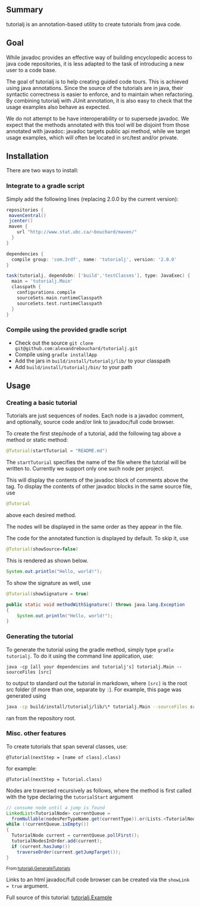 <!-- File generated by tutorialj -->

Summary
-------

tutorialj is an annotation-based utility to create tutorials from java code. 

Goal
----

While javadoc provides an effective way of building encyclopedic access to 
java code repositories, it is less adapted to the task of introducing a new user to a 
code base.

The goal of tutorialj is to help creating guided code tours. This is achieved using 
java annotations. Since the source of the tutorials are in java, their syntactic
correctness is easier to enforce, and to maintain when refactoring. By combining 
tutorialj with JUnit annotation, it is also easy to check that the usage examples
also behave as expected.

We do not attempt to be have interoperability or to supersede javadoc. We 
expect that the methods annotated with this tool will be disjoint from those
annotated with javadoc: javadoc targets public api method, while we target usage
examples, which will often be located in src/test and/or private. 

Installation
------------

There are two ways to install:

### Integrate to a gradle script

Simply add the following lines (replacing 2.0.0 by the current version):

```groovy
repositories {
 mavenCentral()
 jcenter()
 maven {
    url "http://www.stat.ubc.ca/~bouchard/maven/"
  }
}

dependencies {
  compile group: 'com.3rdf', name: 'tutorialj', version: '2.0.0'
}

task(tutorialj, dependsOn: ['build','testClasses'], type: JavaExec) {
  main = 'tutorialj.Main'
  classpath {
    configurations.compile
    sourceSets.main.runtimeClasspath
    sourceSets.test.runtimeClasspath
  }
}
```

### Compile using the provided gradle script

- Check out the source ``git clone git@github.com:alexandrebouchard/tutorialj.git``
- Compile using ``gradle installApp``
- Add the jars in  ``build/install/tutorialj/lib/`` to your classpath
- Add ``build/install/tutorialj/bin/`` to your path

Usage
-----

### Creating a basic tutorial

Tutorials are just sequences of nodes. Each node is a javadoc comment, and 
optionally, source code and/or link to javadoc/full
code browser.

To create the first step/node of a tutorial, add the following tag above a 
method or static method:
```java
@Tutorial(startTutorial = "README.md")
```  
The ``startTutorial`` specifies the name of the file where the tutorial will be written to.
Currently we support only one such node per project.

This will display the contents of the javadoc block of comments above
the tag.
To display the contents of other javadoc blocks in the same source file, use
```java
@Tutorial
```
above each desired method. 

The nodes will be displayed in the same order as they appear in the file.

The code for the annotated function is displayed by default. To skip it, use 
```java
@Tutorial(showSource=false)
```
This is rendered as shown below. 

```java
System.out.println("Hello, world!");
```

To show the signature as well, use 
```java
@Tutorial(showSignature = true)
```

```java
public static void methodWithSignature() throws java.lang.Exception
{
    System.out.println("Hello, world!");
}
```

### Generating the tutorial

To generate the tutorial using the gradle method, simply type ``gradle tutorialj``.
To do it using the command line application, use:
```
java -cp [all your dependencies and tutorialj's] tutorialj.Main --sourceFiles [src]
``` 
to output to standard out the tutorial in markdown,
where ``[src]`` is the root src folder (if more than one, separate by ``:``). For example, this page was 
generated using
```bash
java -cp build/install/tutorialj/lib/\* tutorialj.Main --sourceFiles src/main/java/:src/test/java/
```
ran from the repository root. 

### Misc. other features

To create tutorials that span several classes, use:
```
@Tutorial(nextStep = [name of class].class)
```
for example:
```
@Tutorial(nextStep = Tutorial.class)
```


Nodes are traversed recursively as follows, where the method is
first called with the type declaring the ``tutorialStart`` argument

```java
// consume node until a jump is found
LinkedList<TutorialNode> currentQueue = 
  fromNullable(nodesPerTypeName.get(currentType)).or(Lists.<TutorialNode>newLinkedList());
while (!currentQueue.isEmpty())
{
  TutorialNode current = currentQueue.pollFirst();
  tutorialNodesInOrder.add(current);
  if (current.hasJump())
    traverseOrder(current.getJumpTarget());
}
```
<sub>From:[tutorialj.GenerateTutorials](src/main/java//tutorialj/GenerateTutorials.java)</sub>

Links to an html javadoc/full code browser can be 
created via the ``showLink = true`` argument. 

Full source of this tutorial: [tutorialj.Example](src/test/java//tutorialj/Example.java)

